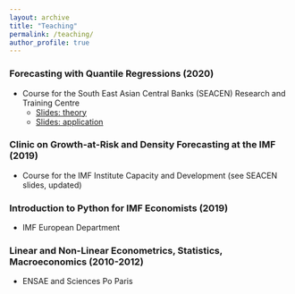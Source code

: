 ```yaml
---
layout: archive
title: "Teaching"
permalink: /teaching/
author_profile: true
---
```


### Forecasting with Quantile Regressions (2020) 
* Course for the South East Asian Central Banks (SEACEN) Research and Training
Centre
  * [Slides: theory](https://github.com/romainlafarguette/romainlafarguette.github.io/blob/master/files/GaR_SEACEN_Theory.pdf)
  * [Slides: application](https://github.com/romainlafarguette/romainlafarguette.github.io/blob/master/files/GaR_SEACEN_Applications.pdf)


### Clinic on Growth-at-Risk and Density Forecasting at the IMF (2019)
* Course for the IMF Institute Capacity and Development (see SEACEN slides, updated)


### Introduction to Python for IMF Economists (2019)
* IMF European Department


### Linear and Non-Linear Econometrics, Statistics, Macroeconomics (2010-2012)
* ENSAE and Sciences Po Paris

